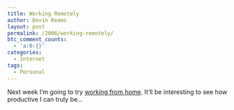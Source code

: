 ```yaml
---
title: Working Remotely
author: Devin Reams
layout: post
permalink: /2006/working-remotely/
btc_comment_counts:
  - 'a:0:{}'
categories:
  - Internet
tags:
  - Personal
---
```

Next week I&#8217;m going to try [working from home][1]. It&#8217;ll be interesting to see how productive I can truly be&#8230;

 [1]: https://devin.rea.ms/2006/working-from-home/